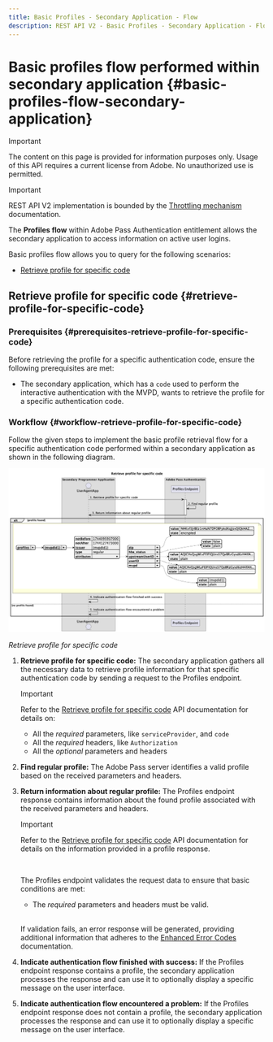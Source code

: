 ```yaml
---
title: Basic Profiles - Secondary Application - Flow
description: REST API V2 - Basic Profiles - Secondary Application - Flow
---
```


# Basic profiles flow performed within secondary application {#basic-profiles-flow-secondary-application}

>[!IMPORTANT]
>
> The content on this page is provided for information purposes only. Usage of this API requires a current license from Adobe. No unauthorized use is permitted.

>[!IMPORTANT]
>
> REST API V2 implementation is bounded by the [Throttling mechanism](/help/authentication/throttling-mechanism.md) documentation.

The **Profiles flow** within Adobe Pass Authentication entitlement allows the secondary application to access information on active user logins.

Basic profiles flow allows you to query for the following scenarios:

* [Retrieve profile for specific code](#retrieve-profile-for-specific-code)

## Retrieve profile for specific code {#retrieve-profile-for-specific-code}

### Prerequisites {#prerequisites-retrieve-profile-for-specific-code}

Before retrieving the profile for a specific authentication code, ensure the following prerequisites are met:

* The secondary application, which has a `code` used to perform the interactive authentication with the MVPD, wants to retrieve the profile for a specific authentication code.

### Workflow {#workflow-retrieve-profile-for-specific-code}

Follow the given steps to implement the basic profile retrieval flow for a specific authentication code performed within a secondary application as shown in the following diagram.

![Retrieve profile for specific code](../../../assets/rest-api-v2/flows/basic-access-flows/rest-api-v2-retrieve-profile-within-secondary-application-for-specific-code.png)

*Retrieve profile for specific code*

1. **Retrieve profile for specific code:** The secondary application gathers all the necessary data to retrieve profile information for that specific authentication code by sending a request to the Profiles endpoint.

   >[!IMPORTANT]
   >
   > Refer to the [Retrieve profile for specific code](../../apis/profiles-apis/rest-api-v2-profiles-apis-retrieve-profile-for-specific-code.md) API documentation for details on:
   >
   > * All the _required_ parameters, like `serviceProvider`, and `code`
   > * All the _required_ headers, like `Authorization`
   > * All the _optional_ parameters and headers

1. **Find regular profile:** The Adobe Pass server identifies a valid profile based on the received parameters and headers.

1. **Return information about regular profile:** The Profiles endpoint response contains information about the found profile associated with the received parameters and headers.

   >[!IMPORTANT]
   >
   > Refer to the [Retrieve profile for specific code](../../apis/profiles-apis/rest-api-v2-profiles-apis-retrieve-profile-for-specific-code.md) API documentation for details on the information provided in a profile response.
   > 
   > <br/>
   > 
   > The Profiles endpoint validates the request data to ensure that basic conditions are met:
   >
   > * The _required_ parameters and headers must be valid.
   >
   > <br/>
   > 
   > If validation fails, an error response will be generated, providing additional information that adheres to the [Enhanced Error Codes](../../../enhanced-error-codes.md) documentation.

1. **Indicate authentication flow finished with success:** If the Profiles endpoint response contains a profile, the secondary application processes the response and can use it to optionally display a specific message on the user interface.

1. **Indicate authentication flow encountered a problem:** If the Profiles endpoint response does not contain a profile, the secondary application processes the response and can use it to optionally display a specific message on the user interface.
